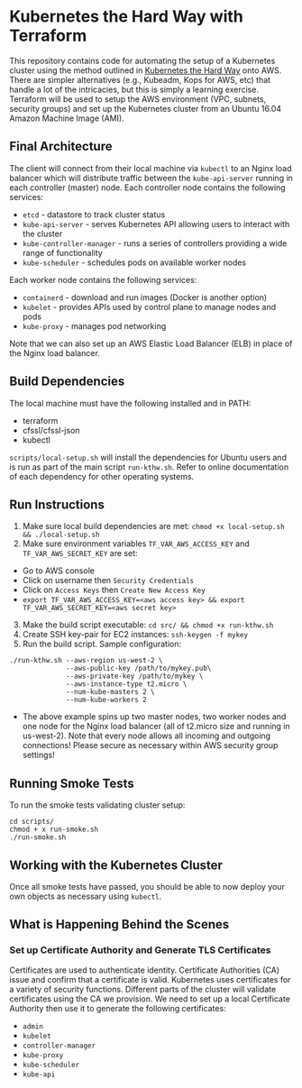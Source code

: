 # Kubernetes the Hard Way with Terraform

This repository contains code for automating the setup of a Kubernetes cluster using the method outlined in [Kubernetes the Hard Way](https://github.com/kelseyhightower/kubernetes-the-hard-way) onto AWS. There are simpler alternatives (e.g., Kubeadm, Kops for AWS, etc) that handle a lot of the intricacies, but this is simply a learning exercise. Terraform will be used to setup the AWS environment (VPC, subnets, security groups) and set up the Kubernetes cluster from an Ubuntu 16.04 Amazon Machine Image (AMI).

## Final Architecture

The client will connect from their local machine via `kubectl` to an Nginx load balancer which will distribute traffic between the `kube-api-server` running in each controller (master) node. Each controller node contains the following services: 
- `etcd` - datastore to track cluster status
- `kube-api-server` - serves Kubernetes API allowing users to interact with the cluster
- `kube-controller-manager` - runs a series of controllers providing a wide range of functionality
- `kube-scheduler` - schedules pods on available worker nodes

Each worker node contains the following services:
- `containerd` - download and run images (Docker is another option)
- `kubelet` - provides APIs used by control plane to manage nodes and pods
- `kube-proxy` - manages pod networking

Note that we can also set up an AWS Elastic Load Balancer (ELB) in place of the Nginx load balancer.

## Build Dependencies

The local machine must have the following installed and in PATH:
- terraform
- cfssl/cfssl-json
- kubectl

`scripts/local-setup.sh` will install the dependencies for Ubuntu users and is run as part of the main script `run-kthw.sh`. Refer to online documentation of each dependency for other operating systems.

## Run Instructions

1. Make sure local build dependencies are met: `chmod +x local-setup.sh && ./local-setup.sh`
2. Make sure environment variables `TF_VAR_AWS_ACCESS_KEY` and `TF_VAR_AWS_SECRET_KEY` are set:
- Go to AWS console
- Click on username then `Security Credentials`
- Click on `Access Keys` then `Create New Access Key`
- `export TF_VAR_AWS_ACCESS_KEY=<aws access key> && export TF_VAR_AWS_SECRET_KEY=<aws secret key>`
3. Make the build script executable: `cd src/ && chmod +x run-kthw.sh`
4. Create SSH key-pair for EC2 instances: `ssh-keygen -f mykey`
5. Run the build script. Sample configuration:
```
./run-kthw.sh --aws-region us-west-2 \
              --aws-public-key /path/to/mykey.pub\
              --aws-private-key /path/to/mykey \
              --aws-instance-type t2.micro \
              --num-kube-masters 2 \
              --num-kube-workers 2
```
- The above example spins up two master nodes, two worker nodes and one node for the Nginx load balancer (all of t2.micro size and running in us-west-2). Note that every node allows all incoming and outgoing connections! Please secure as necessary within AWS security group settings!

## Running Smoke Tests

To run the smoke tests validating cluster setup: 
``` 
cd scripts/
chmod + x run-smoke.sh
./run-smoke.sh
```

## Working with the Kubernetes Cluster

Once all smoke tests have passed, you should be able to now deploy your own objects as necessary using `kubectl`.

## What is Happening Behind the Scenes

### Set up Certificate Authority and Generate TLS Certificates

Certificates are used to authenticate identity. Certificate Authorities (CA) issue and confirm that a certificate is valid. Kubernetes uses certificates for a variety of security functions. Different parts of the cluster will validate certificates using the CA we provision. We need to set up a local Certificate Authority then use it to generate the following certificates:
- `admin`
- `kubelet`
- `controller-manager`
- `kube-proxy`
- `kube-scheduler` 
- `kube-api`
